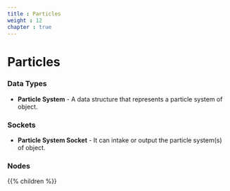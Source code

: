 ```yaml
---
title : Particles
weight : 12
chapter : true
---
```


# Particles

### Data Types

- **Particle System** - A data structure that represents a particle system of object.

### Sockets

- **Particle System Socket** - It can intake or output the particle system(s) of object.

### Nodes

{{% children %}}

